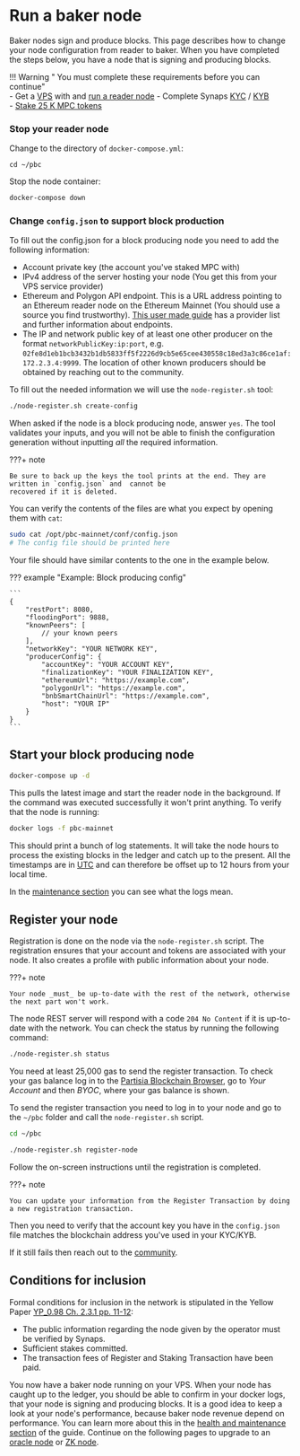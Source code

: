 # Run a baker node

Baker nodes sign and produce blocks. This page describes how to change your node configuration from reader to baker. When you have completed the steps below, you have a node that is signing and producing blocks.

!!! Warning " You must complete these requirements before you can continue"   
    - Get a [VPS](../pbc-fundamentals/dictionary.md#vps) with and [run a reader node](run-a-reader-node.md)
    - Complete Synaps  [KYC](complete-synaps-kyb.md#verification-process-for-individuals-kyc) / [KYB](complete-synaps-kyb.md#verification-process-for-businesses-kyb)   
    - [Stake 25 K MPC tokens](https://browser.partisiablockchain.com/node-operation)    



### Stop your reader node

Change to the directory of `docker-compose.yml`:

```shell
cd ~/pbc
```

Stop the node container:

```bash
docker-compose down
```

### Change `config.json` to support block production

To fill out the config.json for a block producing node you need to add the following information:

- Account private key (the account you've staked MPC with)
- IPv4 address of the server hosting your node (You get this from your VPS service provider)
- Ethereum and Polygon API endpoint. This is a URL address pointing to an Ethereum reader node on the Ethereum Mainnet (You should use a source you find trustworthy). [This user made guide](https://docs.google.com/spreadsheets/d/1Eql-c0tGo5hDqUcFNPDx9v-6-rCYHzZGbITz2QKCljs/edit#gid=0) has a provider list and further information about endpoints.
- The IP and network public key of at least one other producer on the format `networkPublicKey:ip:port`, e.g. `02fe8d1eb1bcb3432b1db5833ff5f2226d9cb5e65cee430558c18ed3a3c86ce1af:172.2.3.4:9999`. The location of other known producers should be obtained by reaching out to the community.

To fill out the needed information we will use the `node-register.sh` tool:

```bash
./node-register.sh create-config
```

When asked if the node is a block producing node, answer `yes`.
The tool validates your inputs, and you will not be able to finish the configuration generation without inputting *all*
the required information.

???+ note

    Be sure to back up the keys the tool prints at the end. They are written in `config.json` and  cannot be
    recovered if it is deleted.

You can verify the contents of the files are what you expect by opening them with `cat`:

```bash
sudo cat /opt/pbc-mainnet/conf/config.json
# The config file should be printed here
```

Your file should have similar contents to the one in the example below.

??? example "Example: Block producing config"

    ```
    {
        "restPort": 8080,
        "floodingPort": 9888,
        "knownPeers": [
            // your known peers
        ],
        "networkKey": "YOUR NETWORK KEY",
        "producerConfig": {
            "accountKey": "YOUR ACCOUNT KEY",
            "finalizationKey": "YOUR FINALIZATION KEY",
            "ethereumUrl": "https://example.com",
            "polygonUrl": "https://example.com",
            "bnbSmartChainUrl": "https://example.com",
            "host": "YOUR IP"
        }
    }
    ```

## Start your block producing node

```bash
docker-compose up -d
```

This pulls the latest image and start the reader node in the background. If the command was executed successfully it won't print anything. To verify that the node is running:

````bash
docker logs -f pbc-mainnet
````

This should print a bunch of log statements. It will take the node hours to process the existing blocks in the ledger and catch up to the present. All the timestamps are in [UTC](https://en.wikipedia.org/wiki/Coordinated_Universal_Time) and can therefore be offset up to 12 hours from your local time.

In the [maintenance section](../node-operations/node-health-and-maintenance.md) you can see what the logs mean.

## Register your node

Registration is done on the node via the `node-register.sh` script. The registration ensures that your account and tokens are associated with your node. It also creates a profile with public information about your node.

???+ note

    Your node _must_ be up-to-date with the rest of the network, otherwise the next part won't work.

The node REST server will respond with a code `204 No Content` if it is up-to-date with the network.
You can check the status by running the following command:

```bash
./node-register.sh status
```

You need at least 25,000 gas to send the register transaction. To check your gas balance log in to the
[Partisia Blockchain Browser](https://browser.partisiablockchain.com/account?tab=byoc), go to *Your Account* and then *BYOC*, where your
gas balance is shown.

To send the register transaction you need to log in to your node and go to the `~/pbc` folder and call the `node-register.sh` script.

```bash
cd ~/pbc
```

```bash
./node-register.sh register-node
```

Follow the on-screen instructions until the registration is completed.

???+ note

    You can update your information from the Register Transaction by doing a new registration transaction.

Then you need to verify that the account key you have in the `config.json` file matches the blockchain address you've used in your KYC/KYB.

If it still fails then reach out to the [community](../get-support-from-pbc-community.md).

## Conditions for inclusion

Formal conditions for inclusion in the network is stipulated in the Yellow Paper [YP_0.98 Ch. 2.3.1 pp. 11-12](https://drive.google.com/file/d/1OX7ljrLY4IgEA1O3t3fKNH1qSO60_Qbw/view):

- The public information regarding the node given by the operator must be verified by Synaps.
- Sufficient stakes committed.
- The transaction fees of Register and Staking Transaction have been paid.


You now have a baker node running on your VPS. When your node has caught up to the ledger, you should be able to confirm in your docker logs, that your node is signing and producing blocks. It is a good idea to keep a look at your node's performance, because baker node revenue depend on performance. You can learn more about this in the [health and maintenance section](node-health-and-maintenance.md) of the guide. Continue on the following pages to upgrade to an [oracle node](run-a-deposit-or-withdrawal-oracle-node.md) or [ZK node](run-a-zk-node.md).
